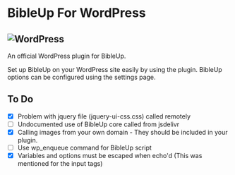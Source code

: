 # BibleUp For WordPress
![WordPress](https://img.shields.io/badge/WordPress-%23117AC9.svg?style=for-the-badge&logo=WordPress&logoColor=white)
---
An official WordPress plugin for BibleUp.

Set up BibleUp on your WordPress site easily by using the plugin.
BibleUp options can be configured using the settings page.

##  To Do
- [x] Problem with jquery file (jquery-ui-css.css) called remotely
- [ ] Undocumented use of BibleUp core called from jsdelivr
- [x] Calling images from your own domain - They should be included in your plugin.
- [ ] Use wp_enqueue command for BibleUp script
- [x] Variables and options must be escaped when echo'd (This was mentioned for the input tags)